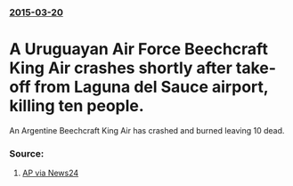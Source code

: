 ### [2015-03-20](/news/2015/03/20/index.md)

# A Uruguayan Air Force Beechcraft King Air crashes shortly after take-off from Laguna del Sauce airport, killing ten people. 

An Argentine Beechcraft King Air has crashed and burned leaving 10 dead.


### Source:

1. [AP via News24](http://www.news24.com/news24/World/News/Ten-dead-in-Uruguay-plane-crash-20150320)
